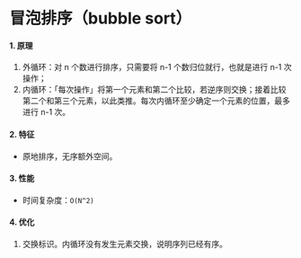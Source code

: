 # 冒泡排序（bubble sort）

#### 1. 原理

1. 外循环：对 n 个数进行排序，只需要将 n-1 个数归位就行，也就是进行 n-1 次操作；
2. 内循环：「每次操作」将第一个元素和第二个比较，若逆序则交换；接着比较第二个和第三个元素，以此类推。每次内循环至少确定一个元素的位置，最多进行 n-1 次。

#### 2. 特征

- 原地排序，无序额外空间。

#### 3. 性能

- 时间复杂度：`O(N^2)`

#### 4. 优化

1. 交换标识。内循环没有发生元素交换，说明序列已经有序。
